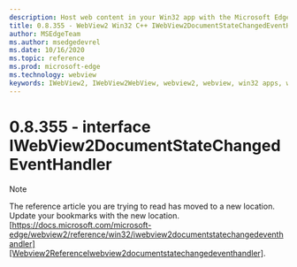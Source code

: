 ```yaml
---
description: Host web content in your Win32 app with the Microsoft Edge WebView2 control
title: 0.8.355 - WebView2 Win32 C++ IWebView2DocumentStateChangedEventHandler
author: MSEdgeTeam
ms.author: msedgedevrel
ms.date: 10/16/2020
ms.topic: reference
ms.prod: microsoft-edge
ms.technology: webview
keywords: IWebView2, IWebView2WebView, webview2, webview, win32 apps, win32, edge
---
```


# 0.8.355 - interface IWebView2DocumentStateChangedEventHandler 

> [!NOTE]
> The reference article you are trying to read has moved to a new location.  
> Update your bookmarks with the new location.  
> [https://docs.microsoft.com/microsoft-edge/webview2/reference/win32/iwebview2documentstatechangedeventhandler][Webview2ReferenceIwebview2documentstatechangedeventhandler].  

[Webview2ReferenceIwebview2documentstatechangedeventhandler]: /microsoft-edge/webview2/reference/win32/iwebview2documentstatechangedeventhandler "interface IWebView2DocumentStateChangedEventHandler | Microsoft Docs"
